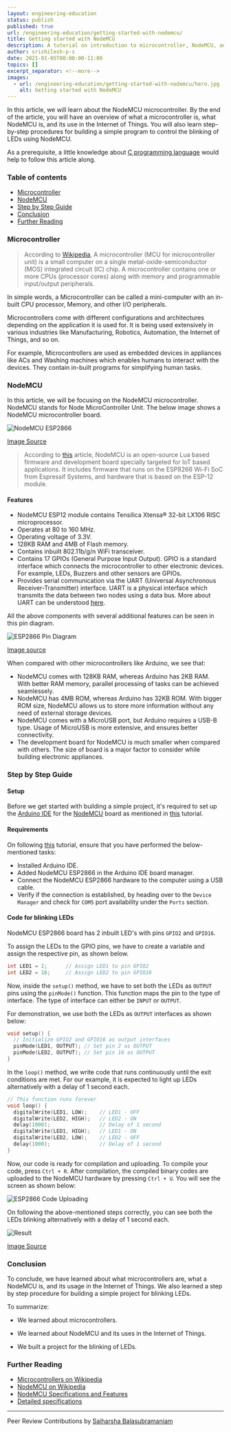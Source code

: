 ```yaml
---
layout: engineering-education
status: publish
published: true
url: /engineering-education/getting-started-with-nodemcu/
title: Getting started with NodeMCU
description: A tutorial on introduction to microcontroller, NodeMCU, and its uses in IoT.
author: srishilesh-p-s
date: 2021-01-05T00:00:00-11:00
topics: []
excerpt_separator: <!--more-->
images:
  - url: /engineering-education/getting-started-with-nodemcu/hero.jpg
    alt: Getting started with NodeMCU
---
```

In this article, we will learn about the NodeMCU microcontroller. By the end of the article, you will have an overview of what a microcontroller is, what NodeMCU is, and its use in the Internet of Things. You will also learn step-by-step procedures for building a simple program to control the blinking of LEDs using NodeMCU.
<!--more-->
As a prerequisite, a little knowledge about [C programming language](https://en.wikipedia.org/wiki/C_(programming_language)) would help to follow this article along.

### Table of contents
- [Microcontroller](#microcontroller)
- [NodeMCU](#nodemcu)
- [Step by Step Guide](#step-by-step-guide)
- [Conclusion](#conclusion)
- [Further Reading](#further-reading)

### Microcontroller
> According to [Wikipedia](https://en.wikipedia.org/wiki/Microcontroller), A microcontroller (MCU for microcontroller unit) is a small computer on a single metal-oxide-semiconductor (MOS) integrated circuit (IC) chip. A microcontroller contains one or more CPUs (processor cores) along with memory and programmable input/output peripherals.

In simple words, a Microcontroller can be called a mini-computer with an in-built CPU processor, Memory, and other I/O peripherals.

Microcontrollers come with different configurations and architectures depending on the application it is used for. It is being used extensively in various industries like Manufacturing, Robotics, Automation, the Internet of Things, and so on.

For example, Microcontrollers are used as embedded devices in appliances like ACs and Washing machines which enables humans to interact with the devices. They contain in-built programs for simplifying human tasks.

### NodeMCU
In this article, we will be focusing on the NodeMCU microcontroller. NodeMCU stands for Node MicroController Unit. The below image shows a NodeMCU microcontroller board.

![NodeMCU ESP2866](/engineering-education/getting-started-with-nodemcu/nodemcu.png)

[Image Source](https://cityos-air.readme.io/docs/esp8266-nodemcu)

> According to [this](https://components101.com/development-boards/nodemcu-esp8266-pinout-features-and-datasheet) article, NodeMCU is an open-source Lua based firmware and development board specially targeted for IoT based applications. It includes firmware that runs on the ESP8266 Wi-Fi SoC from Espressif Systems, and hardware that is based on the ESP-12 module.

#### Features
- NodeMCU ESP12 module contains Tensilica Xtensa® 32-bit LX106 RISC microprocessor.
- Operates at 80 to 160 MHz.
- Operating voltage of 3.3V.
- 128KB RAM and 4MB of Flash memory.
- Contains inbuilt 802.11b/g/n WiFi transceiver.
- Contains 17 GPIOs (General Purpose Input Output). GPIO is a standard interface which connects the microcontroller to other electronic devices. For example, LEDs, Buzzers and other sensors are GPIOs.
- Provides serial communication via the UART (Universal Asynchronous Receiver-Transmitter) interface. UART is a physical interface which transmits the data between two nodes using a data bus. More about UART can be understood [here](https://www.circuitbasics.com/basics-uart-communication).

All the above components with several additional features can be seen in this pin diagram.

![ESP2866 Pin Diagram](/engineering-education/getting-started-with-nodemcu/pin-diagram.png)

[Image source](https://randomnerdtutorials.com/esp8266-pinout-reference-gpios/)

When compared with other microcontrollers like Arduino, we see that:
- NodeMCU comes with 128KB RAM, whereas Arduino has 2KB RAM. With better RAM memory, parallel processing of tasks can be achieved seamlessely.
- NodeMCU has 4MB ROM, whereas Arduino has 32KB ROM. With bigger ROM size, NodeMCU allows us to store more information without any need of external storage devices.
- NodeMCU comes with a MicroUSB port, but Arduino requires a USB-B type. Usage of MicroUSB is more extensive, and ensures better connectivity.
- The development board for NodeMCU is much smaller when compared with others. The size of board is a major factor to consider while building electronic appliances.

### Step by Step Guide
#### Setup
Before we get started with building a simple project, it's required to set up the [Arduino IDE](https://www.arduino.cc/en/software/) for the [NodeMCU](https://en.wikipedia.org/wiki/NodeMCU) board as mentioned in [this](https://create.arduino.cc/projecthub/electropeak/getting-started-w-nodemcu-esp8266-on-arduino-ide-28184f) tutorial.

#### Requirements
On following [this](https://create.arduino.cc/projecthub/electropeak/getting-started-w-nodemcu-esp8266-on-arduino-ide-28184f) tutorial, ensure that you have performed the below-mentioned tasks:

- Installed Arduino IDE.
- Added NodeMCU ESP2866 in the Arduino IDE board manager.
- Connect the NodeMCU ESP2866 hardware to the computer using a USB cable.
- Verify if the connection is established, by heading over to the `Device Manager` and check for `COM5` port availability under the `Ports` section.

#### Code for blinking LEDs
NodeMCU ESP2866 board has 2 inbuilt LED's with pins `GPIO2` and `GPIO16`.

To assign the LEDs to the GPIO pins, we have to create a variable and assign the respective pin, as shown below.

```c
int LED1 = 2;      // Assign LED1 to pin GPIO2
int LED2 = 16;     // Assign LED2 to pin GPIO16
```

Now, inside the `setup()` method, we have to set both the LEDs as `OUTPUT` pins using the `pinMode()` function. This function maps the pin to the type of interface. The type of interface can either be `INPUT` or `OUTPUT`.

For demonstration, we use both the LEDs as `OUTPUT` interfaces as shown below:

```c
void setup() {
  // Initialize GPIO2 and GPIO16 as output interfaces
  pinMode(LED1, OUTPUT); // Set pin 2 as OUTPUT
  pinMode(LED2, OUTPUT); // Set pin 16 as OUTPUT
}
```

In the `loop()` method, we write code that runs continuously until the exit conditions are met. For our example, it is expected to light up LEDs alternatively with a delay of 1 second each.

```c
// This function runs forever
void loop() {
  digitalWrite(LED1, LOW);    // LED1 - OFF
  digitalWrite(LED2, HIGH);   // LED2 - ON
  delay(1000);                // Delay of 1 second
  digitalWrite(LED1, HIGH);   // LED1 - ON
  digitalWrite(LED2, LOW);    // LED2 - OFF
  delay(1000);                // Delay of 1 second
}
```

Now, our code is ready for compilation and uploading. To compile your code, press `Ctrl + R`. After compilation, the compiled binary codes are uploaded to the NodeMCU hardware by pressing `Ctrl + U`. You will see the screen as shown below:

![ESP2866 Code Uploading](/engineering-education/getting-started-with-nodemcu/uploading.png)

On following the above-mentioned steps correctly, you can see both the LEDs blinking alternatively with a delay of 1 second each.

![Result](/engineering-education/getting-started-with-nodemcu/result.gif)

[Image Source](https://steemit.com/arduino/@makerhacks/blinking-leds-with-python-how-to-code-in-micro-python-on-the-esp8266-nodemcu)

### Conclusion
To conclude, we have learned about what microcontrollers are, what a NodeMCU is, and its usage in the Internet of Things. We also learned a step by step procedure for building a simple project for blinking LEDs.

To summarize:

- We learned about microcontrollers.

- We learned about NodeMCU and its uses in the Internet of Things.

- We built a project for the blinking of LEDs.

### Further Reading
- [Microcontrollers on Wikipedia](https://en.wikipedia.org/wiki/Microcontroller)
- [NodeMCU on Wikipedia](https://en.wikipedia.org/wiki/NodeMCU)
- [NodeMCU Specifications and Features](https://components101.com/development-boards/nodemcu-esp8266-pinout-features-and-datasheet)
- [Detailed specifications](https://lastminuteengineers.com/esp8266-nodemcu-arduino-tutorial/)

---
Peer Review Contributions by [Saiharsha Balasubramaniam](/engineering-education/authors/saiharsha-balasubramaniam/)